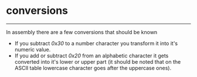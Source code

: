 # conversions
-------------
In assembly there are a few conversions that should be known
- If you subtract *0x30* to a number character you transform it into
it's numeric value.
- If you add or subtract *0x20* from an alphabetic character it gets converted
into it's lower or upper part (it should be noted that on the ASCII table
lowercase character goes after the uppercase ones).
